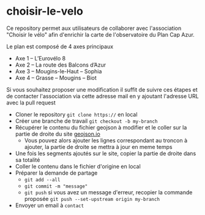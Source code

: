# choisir-le-velo

Ce repository permet aux utilisateurs de collaborer avec l'association "Choisir le vélo" afin d'enrichir la carte de l'observatoire du Plan Cap Azur.

Le plan est composé de 4 axes principaux
* Axe 1 – L’Eurovélo 8
* Axe 2 – La route des Balcons d’Azur
* Axe 3 – Mougins-le-Haut – Sophia
* Axe 4 – Grasse – Mougins – Biot

Si vous souhaitez proposer une modification il suffit de suivre ces étapes et de contacter l'association via cette adresse mail en y ajoutant l'adresse URL avec la pull request

- Cloner le repository `git clone https://` en local
- Créer une branche de travail `git checkout -b my-branch`
- Récupérer le contenu du fichier geojson à modifier et le coller sur la partie de droite du site [geojson.io](https://geojson.io/#map=12/43.6168/7.0041)
  - Vous pouvez alors ajouter les lignes correspondant au troncon à ajouter, la partie de droite se mettra à jour en meme temps
- Une fois les segments ajoutés sur le site, copier la partie de droite dans sa totalité
- Coller le contenu dans le fichier d'origine en local
- Préparer la demande de partage
  - `git add --all`
  - `git commit -m "message"`
  - `git push` si vous avez un message d'erreur, recopier la commande proposée `git push --set-upstream origin my-branch` 
- Envoyer un email à `contact`


